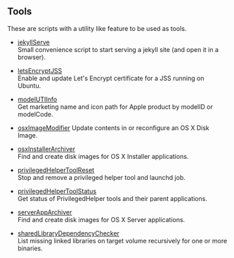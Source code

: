 ## Tools
These are scripts with a utility like feature to be used as tools.

* [jekyllServe](https://github.com/erikberglund/Scripts/blob/master/tools/jekyllServe)  
 Small convenience script to start serving a jekyll site (and open it in a browser).

* [letsEncryptJSS](https://github.com/erikberglund/Scripts/blob/master/tools/letsEncryptJSS)  
 Enable and update Let's Encrypt certificate for a JSS running on Ubuntu.

* [modelUTIInfo](https://github.com/erikberglund/Scripts/blob/master/tools/modelUTIInfo)  
 Get marketing name and icon path for Apple product by modelID or modelCode.

* [osxImageModifier](https://github.com/erikberglund/Scripts/blob/master/tools/osxImageModifier)
 Update contents in or reconfigure an OS X Disk Image.

* [osxInstallerArchiver](https://github.com/erikberglund/Scripts/blob/master/tools/osxInstallerArchiver)  
 Find and create disk images for OS X Installer applications.

* [privilegedHelperToolReset](https://github.com/erikberglund/Scripts/blob/master/tools/privilegedHelperToolReset)  
 Stop and remove a privileged helper tool and launchd job.

* [privilegedHelperToolStatus](https://github.com/erikberglund/Scripts/blob/master/tools/privilegedHelperToolStatus)  
 Get status of PrivilegedHelper tools and their parent applications.

* [serverAppArchiver](https://github.com/erikberglund/Scripts/blob/master/tools/serverAppArchiver)  
 Find and create disk images for OS X Server applications.
 
* [sharedLibraryDependencyChecker](https://github.com/erikberglund/Scripts/blob/master/tools/sharedLibraryDependencyChecker)  
 List missing linked libraries on target volume recursively for one or more binaries.
